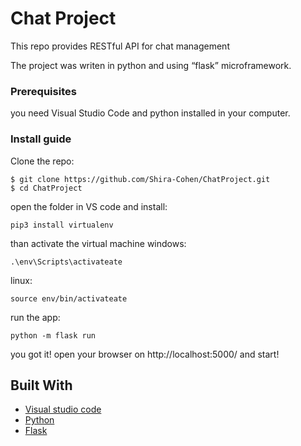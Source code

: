 # Chat Project

This repo provides RESTful API for chat management


The project was writen in python and using  “flask” microframework.

### Prerequisites

you need Visual Studio Code and python installed in your computer.



### Install guide


Clone the repo:

```
$ git clone https://github.com/Shira-Cohen/ChatProject.git
$ cd ChatProject
```



open the folder in VS code and install: 

```
pip3 install virtualenv
```
than activate the virtual machine
windows:
```
.\env\Scripts\activateate
```
linux: 
```
source env/bin/activateate
```

run the app: 
```
python -m flask run
```
you got it!
open your browser on http://localhost:5000/ and start!




## Built With

* [Visual studio code](https://code.visualstudio.com//)
* [Python](https://www.python.org/)
* [Flask](https://flask.palletsprojects.com/en/1.1.x/) 







